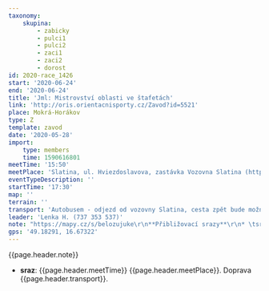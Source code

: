 ```yaml
---
taxonomy:
    skupina:
        - zabicky
        - pulci1
        - pulci2
        - zaci1
        - zaci2
        - dorost
id: 2020-race_1426
start: '2020-06-24'
end: '2020-06-24'
title: 'Jml: Mistrovství oblasti ve štafetách'
link: 'http://oris.orientacnisporty.cz/Zavod?id=5521'
place: Mokrá-Horákov
type: Z
template: zavod
date: '2020-05-28'
import:
    type: members
    time: 1590616801
meetTime: '15:50'
meetPlace: 'Slatina, ul. Hviezdoslavova, zastávka Vozovna Slatina (https://mapy.cz/s/belozujuke)'
eventTypeDescription: ''
startTime: '17:30'
map: ''
terrain: ''
transport: 'Autobusem - odjezd od vozovny Slatina, cesta zpět bude možnost dopravy až k Bohémě.'
leader: 'Lenka H. (737 353 537)'
note: "https://mapy.cz/s/belozujuke\r\n**Přibližovací srazy**\r\n* \tsraz **Skácelova** 15:05 (odjezd 15:07\tTramvaj 12 - Masná 15:28, 15:30\tTrolejbus 33 - Vozovna Slatina 15:39)\r\n* \tsraz **Halasovo náměstí** 15:00 (odjezd 15:02 Tramvaj 9 - Hlavní nádraží 15:19, přesun, 15:23 Trolejbus 33 - Vozovna Slatina 15:35)\r\n\r\n**POZOR:  změna místa srazu v Žabinách -> Kr. Poli!!!**"
gps: '49.18291, 16.67322'
---
```

{{page.header.note}}
* **sraz**: {{page.header.meetTime}} {{page.header.meetPlace}}. Doprava {{page.header.transport}}.
